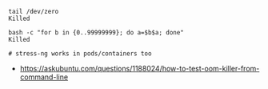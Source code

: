 ```
tail /dev/zero
Killed

bash -c "for b in {0..99999999}; do a=$b$a; done"
Killed

# stress-ng works in pods/containers too
```

- https://askubuntu.com/questions/1188024/how-to-test-oom-killer-from-command-line
